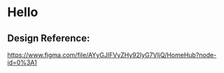 # Hello

## Design Reference:

https://www.figma.com/file/AYyGJIFVyZHy92lyG7VljQ/HomeHub?node-id=0%3A1